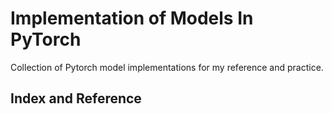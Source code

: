 # Implementation of Models In PyTorch

Collection of Pytorch model implementations for my reference and practice.

## Index and Reference

